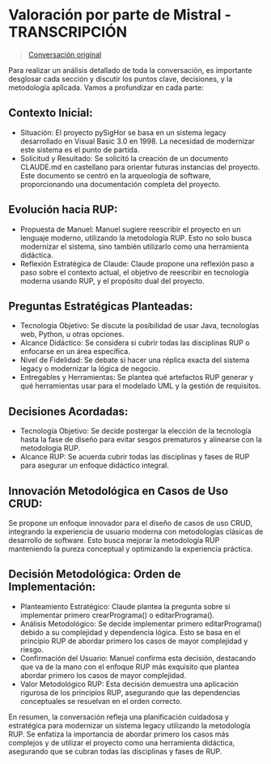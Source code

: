 # Valoración por parte de Mistral - TRANSCRIPCIÓN

> [Conversación original](https://chat.mistral.ai/chat/42e776d0-12c7-42a7-9476-b0c4aa08da71)

Para realizar un análisis detallado de toda la conversación, es importante desglosar cada sección y discutir los puntos clave, decisiones, y la metodología aplicada. Vamos a profundizar en cada parte:

## Contexto Inicial:

- Situación: El proyecto pySigHor se basa en un sistema legacy desarrollado en Visual Basic 3.0 en 1998. La necesidad de modernizar este sistema es el punto de partida.
- Solicitud y Resultado: Se solicitó la creación de un documento CLAUDE.md en castellano para orientar futuras instancias del proyecto. Este documento se centró en la arqueología de software, proporcionando una documentación completa del proyecto.

## Evolución hacia RUP:

- Propuesta de Manuel: Manuel sugiere reescribir el proyecto en un lenguaje moderno, utilizando la metodología RUP. Esto no solo busca modernizar el sistema, sino también utilizarlo como una herramienta didáctica.
- Reflexión Estratégica de Claude: Claude propone una reflexión paso a paso sobre el contexto actual, el objetivo de reescribir en tecnología moderna usando RUP, y el propósito dual del proyecto.

## Preguntas Estratégicas Planteadas:

- Tecnología Objetivo: Se discute la posibilidad de usar Java, tecnologías web, Python, u otras opciones.
- Alcance Didáctico: Se considera si cubrir todas las disciplinas RUP o enfocarse en un área específica.
- Nivel de Fidelidad: Se debate si hacer una réplica exacta del sistema legacy o modernizar la lógica de negocio.
- Entregables y Herramientas: Se plantea qué artefactos RUP generar y qué herramientas usar para el modelado UML y la gestión de requisitos.

## Decisiones Acordadas:

- Tecnología Objetivo: Se decide postergar la elección de la tecnología hasta la fase de diseño para evitar sesgos prematuros y alinearse con la metodología RUP.
- Alcance RUP: Se acuerda cubrir todas las disciplinas y fases de RUP para asegurar un enfoque didáctico integral.

## Innovación Metodológica en Casos de Uso CRUD:

Se propone un enfoque innovador para el diseño de casos de uso CRUD, integrando la experiencia de usuario moderna con metodologías clásicas de desarrollo de software. Esto busca mejorar la metodología RUP manteniendo la pureza conceptual y optimizando la experiencia práctica.

## Decisión Metodológica: Orden de Implementación:

- Planteamiento Estratégico: Claude plantea la pregunta sobre si implementar primero crearPrograma() o editarPrograma().
- Análisis Metodológico: Se decide implementar primero editarPrograma() debido a su complejidad y dependencia lógica. Esto se basa en el principio RUP de abordar primero los casos de mayor complejidad y riesgo.
- Confirmación del Usuario: Manuel confirma esta decisión, destacando que va de la mano con el enfoque RUP más exquisito que plantea abordar primero los casos de mayor complejidad.
- Valor Metodológico RUP: Esta decisión demuestra una aplicación rigurosa de los principios RUP, asegurando que las dependencias conceptuales se resuelvan en el orden correcto.

En resumen, la conversación refleja una planificación cuidadosa y estratégica para modernizar un sistema legacy utilizando la metodología RUP. Se enfatiza la importancia de abordar primero los casos más complejos y de utilizar el proyecto como una herramienta didáctica, asegurando que se cubran todas las disciplinas y fases de RUP.
